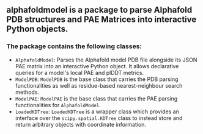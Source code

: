## **alphafoldmodel** is a package to parse Alphafold PDB structures and PAE Matrices into interactive Python objects.

### The package contains the following classes:
- `AlphafoldModel`: Parses the Alphafold model PDB file alongside its JSON PAE matrix into an interactive Python object. It allows declarative queries for a model's local PAE and plDDT metrics.
- `ModelPDB`: `ModelPDB` is the base class that carries the PDB parsing functionalities as well as residue-based nearest-neighbour search methods.
- `ModelPAE`: `ModelPAE` is the base class that carries the PAE parsing functionalities for `AlphafoldModel`.
- `LoadedKDTree`: `LoadedKDTree` is a wrapper class which provides an interface over the `scipy.spatial.KDTree` class to instead store and return arbitrary objects with coordinate information.